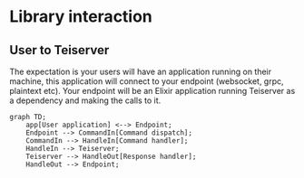 # Library interaction


## User to Teiserver
The expectation is your users will have an application running on their machine, this application will connect to your endpoint (websocket, grpc, plaintext etc). Your endpoint will be an Elixir application running Teiserver as a dependency and making the calls to it.

```mermaid
graph TD;
    app[User application] <--> Endpoint;
    Endpoint --> CommandIn[Command dispatch];
    CommandIn --> HandleIn[Command handler];
    HandleIn --> Teiserver;
    Teiserver --> HandleOut[Response handler];
    HandleOut --> Endpoint;
```

